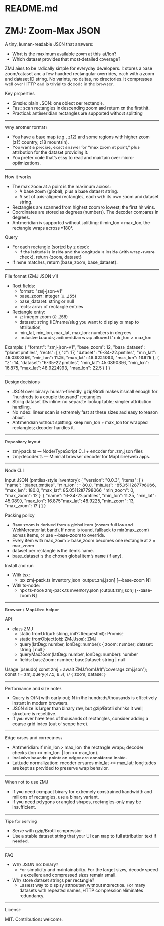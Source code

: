 # README.md

# ZMJ: Zoom‑Max JSON

A tiny, human-readable JSON that answers:
- What is the maximum available zoom at this lat/lon?
- Which dataset provides that most-detailed coverage?

ZMJ aims to be radically simple for everyday developers. It stores a base zoom/dataset and a few hundred rectangular overrides, each with a zoom and dataset ID string. No varints, no deltas, no directories. It compresses well over HTTP and is trivial to decode in the browser.

Key properties
- Simple: plain JSON; one object per rectangle.
- Fast: scan rectangles in descending zoom and return on the first hit.
- Practical: antimeridian rectangles are supported without splitting.

---

Why another format?

- You have a base map (e.g., z12) and some regions with higher zoom (z15 country, z18 mountain).
- You want a precise, exact answer for “max zoom at point,” plus attribution for the dataset providing it.
- You prefer code that’s easy to read and maintain over micro-optimizations.

---

How it works

- The max zoom at a point is the maximum across:
  - A base zoom (global), plus a base dataset string.
  - A set of axis-aligned rectangles, each with its own zoom and dataset string.
- Rectangles are scanned from highest zoom to lowest; the first hit wins.
- Coordinates are stored as degrees (numbers). The decoder compares in degrees.
- Antimeridian is supported without splitting: if min_lon > max_lon, the rectangle wraps across ±180°.

Query
- For each rectangle (sorted by z desc):
  - If the latitude is inside and the longitude is inside (with wrap-aware check), return {zoom, dataset}.
- If none matches, return {base_zoom, base_dataset}.

---

File format (ZMJ JSON v1)

- Root fields:
  - format: "zmj-json-v1"
  - base_zoom: integer (0..255)
  - base_dataset: string or null
  - rects: array of rectangle entries
- Rectangle entry:
  - z: integer zoom (0..255)
  - dataset: string (ID/name/slug you want to display or map to attribution)
  - min_lat, min_lon, max_lat, max_lon: numbers in degrees
  - Inclusive bounds; antimeridian wrap allowed if min_lon > max_lon

Example:
{
  "format": "zmj-json-v1",
  "base_zoom": 12,
  "base_dataset": "planet.pmtiles",
  "rects": [
    { "z": 17, "dataset": "6-34-22.pmtiles", "min_lat": 45.0890356, "min_lon": 11.25, "max_lat": 48.9224993, "max_lon": 16.875 },
    { "z": 14, "dataset": "6-35-22.pmtiles", "min_lat": 45.0890356, "min_lon": 16.875, "max_lat": 48.9224993, "max_lon": 22.5 }
  ]
}

---

Design decisions

- JSON over binary: human-friendly; gzip/Brotli makes it small enough for “hundreds to a couple thousand” rectangles.
- String dataset IDs inline: no separate lookup table; simpler attribution handling.
- No index: linear scan is extremely fast at these sizes and easy to reason about.
- Antimeridian without splitting: keep min_lon > max_lon for wrapped rectangles; decoder handles it.

---

Repository layout

- zmj-pack.ts — Node/TypeScript CLI + encoder for .zmj.json files.
- zmj-decoder.ts — Minimal browser decoder for MapLibre/web apps.

---

Node CLI

Input JSON (pmtiles-style inventory):
{
  "version": "0.0.3",
  "items": [
    {
      "name": "planet.pmtiles",
      "min_lon": -180.0, "min_lat": -85.0511287798066,
      "max_lon":  180.0, "max_lat":  85.0511287798066,
      "min_zoom": 0, "max_zoom": 12
    },
    {
      "name": "6-34-22.pmtiles",
      "min_lon": 11.25, "min_lat": 45.0890,
      "max_lon": 16.875,"max_lat": 48.9225,
      "min_zoom": 13, "max_zoom": 17
    }
  ]
}

Packing policy
- Base zoom is derived from a global item (covers full lon and WebMercator lat band). If none is found, fallback to min(max_zoom) across items, or use --base-zoom to override.
- Every item with max_zoom > base_zoom becomes one rectangle at z = max_zoom.
- dataset per rectangle is the item’s name.
- base_dataset is the chosen global item’s name (if any).

Install and run
- With tsx:
  - tsx zmj-pack.ts inventory.json [output.zmj.json] [--base-zoom N]
- With ts-node:
  - npx ts-node zmj-pack.ts inventory.json [output.zmj.json] [--base-zoom N]

---

Browser / MapLibre helper

API
- class ZMJ
  - static fromUrl(url: string, init?: RequestInit): Promise<ZMJ>
  - static fromObject(obj: ZMJJson): ZMJ
  - query(latDeg: number, lonDeg: number): { zoom: number; dataset: string | null }
  - queryMaxZoom(latDeg: number, lonDeg: number): number
  - fields: baseZoom: number; baseDataset: string | null

Usage (pseudo)
const zmj = await ZMJ.fromUrl("/coverage.zmj.json");
const r = zmj.query(47.5, 8.3); // { zoom, dataset }

---

Performance and size notes

- Query is O(N) with early-out; N in the hundreds/thousands is effectively instant in modern browsers.
- JSON size is larger than binary raw, but gzip/Brotli shrinks it well; structure is repetitive.
- If you ever have tens of thousands of rectangles, consider adding a coarse grid index (out of scope here).

---

Edge cases and correctness

- Antimeridian: if min_lon > max_lon, the rectangle wraps; decoder checks (lon >= min_lon || lon <= max_lon).
- Inclusive bounds: points on edges are considered inside.
- Latitude normalization: encoder ensures min_lat <= max_lat; longitudes are kept as provided to preserve wrap behavior.

---

When not to use ZMJ

- If you need compact binary for extremely constrained bandwidth and millions of rectangles, use a binary variant.
- If you need polygons or angled shapes, rectangles-only may be insufficient.

---

Tips for serving

- Serve with gzip/Brotli compression.
- Use a stable dataset string that your UI can map to full attribution text if needed.

---

FAQ

- Why JSON not binary?
  - For simplicity and maintainability. For the target sizes, decode speed is excellent and compressed sizes remain small.
- Why store dataset strings per rectangle?
  - Easiest way to display attribution without indirection. For many datasets with repeated names, HTTP compression eliminates redundancy.

---

License

MIT. Contributions welcome.